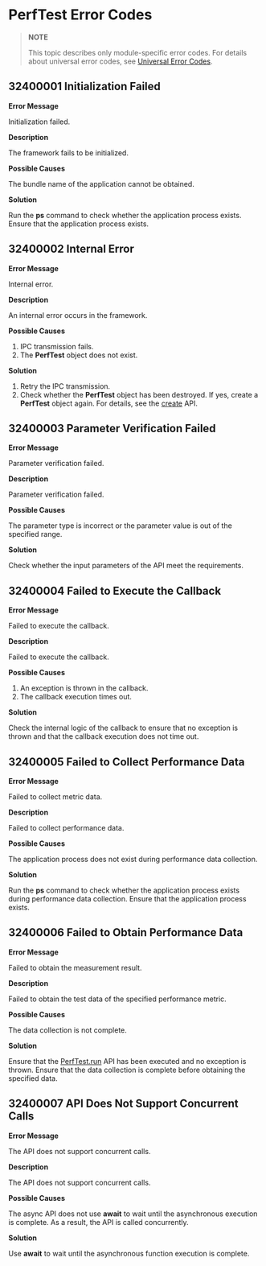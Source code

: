 # PerfTest Error Codes

<!--Kit: Test Kit-->
<!--Subsystem: Test-->
<!--Owner: @inter515-->
<!--Designer: @inter515-->
<!--Tester: @laonie666-->
<!--Adviser: @Brilliantry_Rui-->

> **NOTE**
>
> This topic describes only module-specific error codes. For details about universal error codes, see [Universal Error Codes](../errorcode-universal.md).

## 32400001 Initialization Failed

**Error Message**

Initialization failed.

**Description**

The framework fails to be initialized.

**Possible Causes**

The bundle name of the application cannot be obtained.

**Solution**

Run the **ps** command to check whether the application process exists. Ensure that the application process exists.

## 32400002 Internal Error
**Error Message**

Internal error.

**Description**

An internal error occurs in the framework.

**Possible Causes**

1. IPC transmission fails.
2. The **PerfTest** object does not exist.

**Solution**

1. Retry the IPC transmission.
2. Check whether the **PerfTest** object has been destroyed. If yes, create a **PerfTest** object again. For details, see the [create](js-apis-perftest.md#create) API.

## 32400003 Parameter Verification Failed
**Error Message**

Parameter verification failed.

**Description**

Parameter verification failed.

**Possible Causes**

The parameter type is incorrect or the parameter value is out of the specified range.

**Solution**

Check whether the input parameters of the API meet the requirements.

## 32400004 Failed to Execute the Callback
**Error Message**

Failed to execute the callback.

**Description**

Failed to execute the callback.

**Possible Causes**

1. An exception is thrown in the callback.
2. The callback execution times out.

**Solution**

Check the internal logic of the callback to ensure that no exception is thrown and that the callback execution does not time out.

## 32400005 Failed to Collect Performance Data
**Error Message**

Failed to collect metric data.

**Description**

Failed to collect performance data.

**Possible Causes**

The application process does not exist during performance data collection.

**Solution**

Run the **ps** command to check whether the application process exists during performance data collection. Ensure that the application process exists.

## 32400006 Failed to Obtain Performance Data
**Error Message**

Failed to obtain the measurement result.

**Description**

Failed to obtain the test data of the specified performance metric.

**Possible Causes**

The data collection is not complete.

**Solution**

Ensure that the [PerfTest.run](js-apis-perftest.md#run) API has been executed and no exception is thrown. Ensure that the data collection is complete before obtaining the specified data.

## 32400007 API Does Not Support Concurrent Calls
**Error Message**

The API does not support concurrent calls.

**Description**

The API does not support concurrent calls.

**Possible Causes**

The async API does not use **await** to wait until the asynchronous execution is complete. As a result, the API is called concurrently.

**Solution**

Use **await** to wait until the asynchronous function execution is complete.
